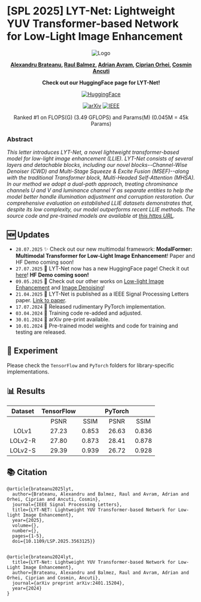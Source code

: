 # [SPL 2025] LYT-Net: Lightweight YUV Transformer-based Network for Low-Light Image Enhancement

<div align="center">

![Logo](./figs/Logo.png)

**[Alexandru Brateanu](https://scholar.google.com/citations?user=ru0meGgAAAAJ&hl=en), [Raul Balmez](https://scholar.google.com/citations?user=vPC7raQAAAAJ&hl=en), [Adrian Avram](https://scholar.google.com/citations?user=Wk3IxkEAAAAJ&hl=en), [Ciprian Orhei](https://scholar.google.com/citations?user=DZHdq3wAAAAJ&hl=en), [Cosmin Ancuti](https://scholar.google.com/citations?user=zVTgt8IAAAAJ&hl=en)**


**Check out our HuggingFace page for LYT-Net!**

[![HuggingFace](https://img.shields.io/badge/HuggingFace-Model-179bd3)](https://huggingface.co/albrateanu/LYT-Net)

[![arXiv](https://img.shields.io/badge/arxiv-paper-179bd3)](https://arxiv.org/abs/2401.15204)
[![IEEE](https://img.shields.io/badge/IEEE-paper-blue)](https://ieeexplore.ieee.org/abstract/document/10972228)
	
<!---[![PWC](https://img.shields.io/endpoint.svg?url=https://paperswithcode.com/badge/lyt-net-lightweight-yuv-transformer-based/low-light-image-enhancement-on-lol)](https://paperswithcode.com/sota/low-light-image-enhancement-on-lol?p=lyt-net-lightweight-yuv-transformer-based)
	
[![PWC](https://img.shields.io/endpoint.svg?url=https://paperswithcode.com/badge/lyt-net-lightweight-yuv-transformer-based/low-light-image-enhancement-on-lolv2)](https://paperswithcode.com/sota/low-light-image-enhancement-on-lolv2?p=lyt-net-lightweight-yuv-transformer-based)

[![PWC](https://img.shields.io/endpoint.svg?url=https://paperswithcode.com/badge/lyt-net-lightweight-yuv-transformer-based/low-light-image-enhancement-on-lolv2-1)](https://paperswithcode.com/sota/low-light-image-enhancement-on-lolv2-1?p=lyt-net-lightweight-yuv-transformer-based) -->



Ranked #1 on FLOPS(G) (3.49 GFLOPS) and Params(M) (0.045M = 45k Params)
</div>

### Abstract

*This letter introduces LYT-Net, a novel lightweight transformer-based model for low-light image enhancement (LLIE). LYT-Net consists of several layers and detachable blocks, including our novel blocks--Channel-Wise Denoiser (CWD) and Multi-Stage Squeeze & Excite Fusion (MSEF)--along with the traditional Transformer block, Multi-Headed Self-Attention (MHSA). In our method we adopt a dual-path approach, treating chrominance channels U and V and luminance channel Y as separate entities to help the model better handle illumination adjustment and corruption restoration. Our comprehensive evaluation on established LLIE datasets demonstrates that, despite its low complexity, our model outperforms recent LLIE methods. The source code and pre-trained models are available at [this https URL](https://github.com/albrateanu/LYT-Net).*


## 🆕 Updates
- `28.07.2025` ✨ Check out our new multimodal framework: **ModalFormer: Multimodal Transformer for Low-Light Image Enhancement**! Paper and HF Demo coming soon!
- `27.07.2025` 🤗 LYT-Net now has a new HuggingFace page! Check it out [here](https://huggingface.co/albrateanu/LYT-Net)! **HF Demo coming soon!** 
- `09.05.2025` 📢 Check out our other works on [Low-light Image Enhancement](https://github.com/albrateanu/KANT) and [Image Denoising](https://github.com/albrateanu/AKDT)!
- `21.04.2025` 📝 LYT-Net is published as a IEEE Signal Processing Letters paper. [Link to paper](https://ieeexplore.ieee.org/abstract/document/10972228).
- `17.07.2024` 🧪 Released rudimentary PyTorch implementation.
- `03.04.2024` 🔧 Training code re-added and adjusted.
- `30.01.2024` 📄 arXiv pre-print available.
- `10.01.2024` 🚀 Pre-trained model weights and code for training and testing are released.

## 🧪 Experiment
Please check the ```TensorFlow``` and ```PyTorch``` folders for library-specific implementations.

## 📊 Results

| Dataset  | TensorFlow |           | PyTorch |           |
|:--------:|:----------:|:---------:|:-------:|:---------:|
|          | PSNR       | SSIM      | PSNR    | SSIM      |
|  LOLv1   |  27.23     |  0.853    | 26.63   |  0.836    |
| LOLv2-R  |  27.80     |  0.873    | 28.41   |  0.878    |
| LOLv2-S  |  29.39     |  0.939    | 26.72   |  0.928    |


## 📚 Citation
```
@article{brateanu2025lyt,
  author={Brateanu, Alexandru and Balmez, Raul and Avram, Adrian and Orhei, Ciprian and Ancuti, Cosmin},
  journal={IEEE Signal Processing Letters}, 
  title={LYT-NET: Lightweight YUV Transformer-based Network for Low-light Image Enhancement}, 
  year={2025},
  volume={},
  number={},
  pages={1-5},
  doi={10.1109/LSP.2025.3563125}}


@article{brateanu2024lyt,
  title={LYT-Net: Lightweight YUV Transformer-based Network for Low-Light Image Enhancement},
  author={Brateanu, Alexandru and Balmez, Raul and Avram, Adrian and Orhei, Ciprian and Cosmin, Ancuti},
  journal={arXiv preprint arXiv:2401.15204},
  year={2024}
}
```

